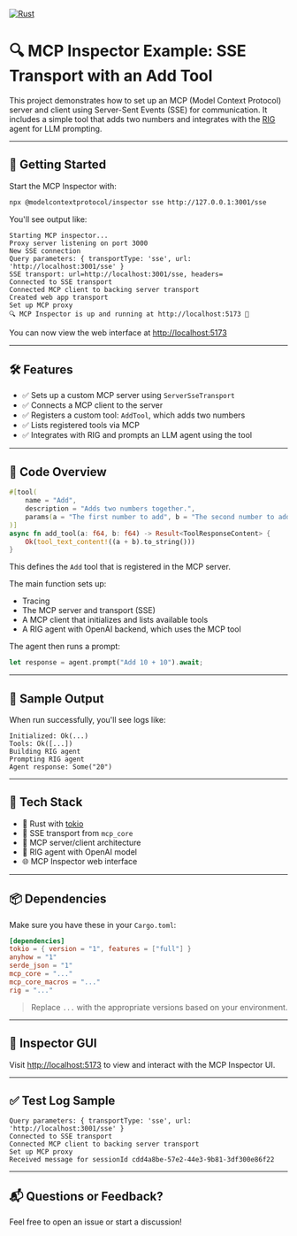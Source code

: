 [![Rust](https://github.com/RGGH/rig-mcp-server/actions/workflows/rust.yml/badge.svg)](https://github.com/RGGH/rig-mcp-server/actions/workflows/rust.yml)
# 🔍 MCP Inspector Example: SSE Transport with an Add Tool

This project demonstrates how to set up an MCP (Model Context Protocol) server and client using Server-Sent Events (SSE) for communication. It includes a simple tool that adds two numbers and integrates with the [RIG](https://github.com/modelcontext/rig) agent for LLM prompting.

---

## 🚀 Getting Started

Start the MCP Inspector with:

```bash
npx @modelcontextprotocol/inspector sse http://127.0.0.1:3001/sse
```

You'll see output like:

```
Starting MCP inspector...
Proxy server listening on port 3000
New SSE connection
Query parameters: { transportType: 'sse', url: 'http://localhost:3001/sse' }
SSE transport: url=http://localhost:3001/sse, headers=
Connected to SSE transport
Connected MCP client to backing server transport
Created web app transport
Set up MCP proxy
🔍 MCP Inspector is up and running at http://localhost:5173 🚀
```

You can now view the web interface at [http://localhost:5173](http://localhost:5173)

---

## 🛠️ Features

- ✅ Sets up a custom MCP server using `ServerSseTransport`
- ✅ Connects a MCP client to the server
- ✅ Registers a custom tool: `AddTool`, which adds two numbers
- ✅ Lists registered tools via MCP
- ✅ Integrates with RIG and prompts an LLM agent using the tool

---

## 🧠 Code Overview

```rust
#[tool(
    name = "Add",
    description = "Adds two numbers together.",
    params(a = "The first number to add", b = "The second number to add")
)]
async fn add_tool(a: f64, b: f64) -> Result<ToolResponseContent> {
    Ok(tool_text_content!((a + b).to_string()))
}
```

This defines the `Add` tool that is registered in the MCP server.

The main function sets up:
- Tracing
- The MCP server and transport (SSE)
- A MCP client that initializes and lists available tools
- A RIG agent with OpenAI backend, which uses the MCP tool

The agent then runs a prompt:
```rust
let response = agent.prompt("Add 10 + 10").await;
```

---

## 🧪 Sample Output

When run successfully, you'll see logs like:

```
Initialized: Ok(...)
Tools: Ok([...])
Building RIG agent
Prompting RIG agent
Agent response: Some("20")
```

---

## 🧰 Tech Stack

- 🦀 Rust with [tokio](https://tokio.rs/)
- 📡 SSE transport from `mcp_core`
- 🔧 MCP server/client architecture
- 🤖 RIG agent with OpenAI model
- 🌐 MCP Inspector web interface

---

## 📦 Dependencies

Make sure you have these in your `Cargo.toml`:

```toml
[dependencies]
tokio = { version = "1", features = ["full"] }
anyhow = "1"
serde_json = "1"
mcp_core = "..."
mcp_core_macros = "..."
rig = "..."
```

> Replace `...` with the appropriate versions based on your environment.

---

## 📍 Inspector GUI

Visit [http://localhost:5173](http://localhost:5173) to view and interact with the MCP Inspector UI.

---

## ✅ Test Log Sample

```
Query parameters: { transportType: 'sse', url: 'http://localhost:3001/sse' }
Connected to SSE transport
Connected MCP client to backing server transport
Set up MCP proxy
Received message for sessionId cdd4a8be-57e2-44e3-9b81-3df300e86f22
```

---

## 📬 Questions or Feedback?

Feel free to open an issue or start a discussion!
```

